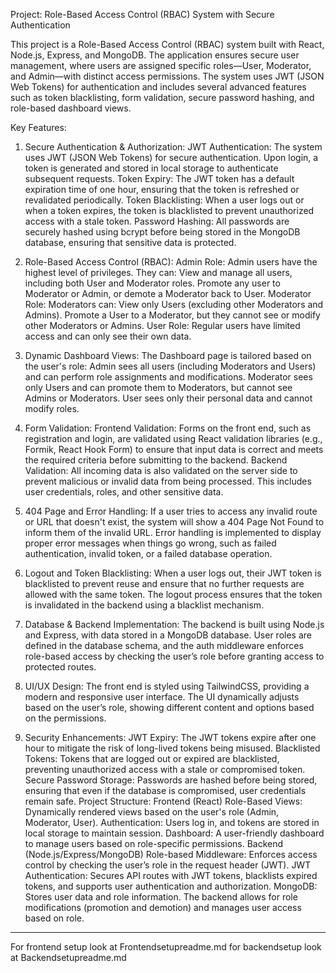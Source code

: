 Project: Role-Based Access Control (RBAC) System with Secure Authentication


This project is a Role-Based Access Control (RBAC) system built with React, Node.js, Express, and MongoDB. The application ensures secure user management, where users are assigned specific roles—User, Moderator, and Admin—with distinct access permissions. The system uses JWT (JSON Web Tokens) for authentication and includes several advanced features such as token blacklisting, form validation, secure password hashing, and role-based dashboard views.

Key Features:

1. Secure Authentication & Authorization:
JWT Authentication: The system uses JWT (JSON Web Tokens) for secure authentication. Upon login, a token is generated and stored in local storage to authenticate subsequent requests.
Token Expiry: The JWT token has a default expiration time of one hour, ensuring that the token is refreshed or revalidated periodically.
Token Blacklisting: When a user logs out or when a token expires, the token is blacklisted to prevent unauthorized access with a stale token.
Password Hashing: All passwords are securely hashed using bcrypt before being stored in the MongoDB database, ensuring that sensitive data is protected.

2. Role-Based Access Control (RBAC):
Admin Role: Admin users have the highest level of privileges. They can:
View and manage all users, including both User and Moderator roles.
Promote any user to Moderator or Admin, or demote a Moderator back to User.
Moderator Role: Moderators can:
View only Users (excluding other Moderators and Admins).
Promote a User to a Moderator, but they cannot see or modify other Moderators or Admins.
User Role: Regular users have limited access and can only see their own data.


3. Dynamic Dashboard Views:
The Dashboard page is tailored based on the user's role:
Admin sees all users (including Moderators and Users) and can perform role assignments and modifications.
Moderator sees only Users and can promote them to Moderators, but cannot see Admins or Moderators.
User sees only their personal data and cannot modify roles.

4. Form Validation:
Frontend Validation: Forms on the front end, such as registration and login, are validated using React validation libraries (e.g., Formik, React Hook Form) to ensure that input data is correct and meets the required criteria before submitting to the backend.
Backend Validation: All incoming data is also validated on the server side to prevent malicious or invalid data from being processed. This includes user credentials, roles, and other sensitive data.


5. 404 Page and Error Handling:
If a user tries to access any invalid route or URL that doesn't exist, the system will show a 404 Page Not Found to inform them of the invalid URL.
Error handling is implemented to display proper error messages when things go wrong, such as failed authentication, invalid token, or a failed database operation.


6. Logout and Token Blacklisting:
When a user logs out, their JWT token is blacklisted to prevent reuse and ensure that no further requests are allowed with the same token.
The logout process ensures that the token is invalidated in the backend using a blacklist mechanism.


7. Database & Backend Implementation:
The backend is built using Node.js and Express, with data stored in a MongoDB database.
User roles are defined in the database schema, and the auth middleware enforces role-based access by checking the user’s role before granting access to protected routes.

8. UI/UX Design:
The front end is styled using TailwindCSS, providing a modern and responsive user interface.
The UI dynamically adjusts based on the user’s role, showing different content and options based on the permissions.



9. Security Enhancements:
JWT Expiry: The JWT tokens expire after one hour to mitigate the risk of long-lived tokens being misused.
Blacklisted Tokens: Tokens that are logged out or expired are blacklisted, preventing unauthorized access with a stale or compromised token.
Secure Password Storage: Passwords are hashed before being stored, ensuring that even if the database is compromised, user credentials remain safe.
Project Structure:
Frontend (React)
Role-Based Views: Dynamically rendered views based on the user's role (Admin, Moderator, User).
Authentication: Users log in, and tokens are stored in local storage to maintain session.
Dashboard: A user-friendly dashboard to manage users based on role-specific permissions.
Backend (Node.js/Express/MongoDB)
Role-based Middleware: Enforces access control by checking the user’s role in the request header (JWT).
JWT Authentication: Secures API routes with JWT tokens, blacklists expired tokens, and supports user authentication and authorization.
MongoDB: Stores user data and role information. The backend allows for role modifications (promotion and demotion) and manages user access based on role.


*************************************************************************************************
For frontend setup look at Frontendsetupreadme.md
for backendsetup look at Backendsetupreadme.md
